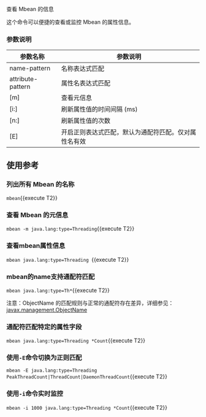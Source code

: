 
查看 Mbean 的信息

这个命令可以便捷的查看或监控 Mbean 的属性信息。

### 参数说明

|  参数名称   | 参数说明  |
|  ----  | ----  |
|  name-pattern	|  名称表达式匹配 |
|  attribute-pattern	|  属性名表达式匹配 |
|  [m]	|  查看元信息 |
|  [i:]	|  刷新属性值的时间间隔 (ms) |
|  [n:]	|  刷新属性值的次数 |
|  [E]	|  开启正则表达式匹配，默认为通配符匹配。仅对属性名有效 |
	
## 使用参考

### 列出所有 Mbean 的名称

`mbean`{{execute T2}}

### 查看 Mbean 的元信息

`mbean -m java.lang:type=Threading`{{execute T2}}

### 查看mbean属性信息

`mbean java.lang:type=Threading `{{execute T2}}

### mbean的name支持通配符匹配

`mbean java.lang:type=Th*`{{execute T2}}

注意：ObjectName 的匹配规则与正常的通配符存在差异，详细参见：[javax.management.ObjectName](https://docs.oracle.com/javase/8/docs/api/javax/management/ObjectName.html?is-external=true)

### 通配符匹配特定的属性字段

`mbean java.lang:type=Threading *Count`{{execute T2}}

### 使用`-E`命令切换为正则匹配

`mbean -E java.lang:type=Threading PeakThreadCount|ThreadCount|DaemonThreadCount`{{execute T2}}

### 使用`-i`命令实时监控

`mbean -i 1000 java.lang:type=Threading *Count`{{execute T2}}
